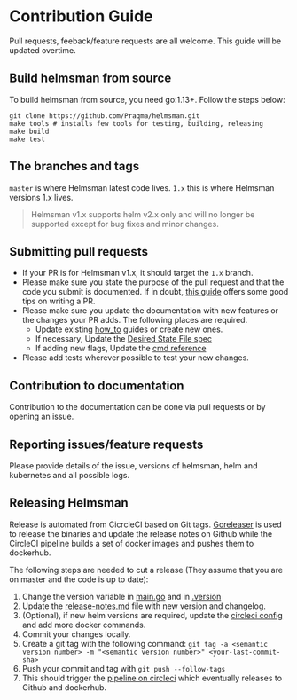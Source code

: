 # Contribution Guide

Pull requests, feeback/feature requests are all welcome. This guide will be updated overtime.

## Build helmsman from source

To build helmsman from source, you need go:1.13+.  Follow the steps below:

```
git clone https://github.com/Praqma/helmsman.git
make tools # installs few tools for testing, building, releasing
make build
make test
```

## The branches and tags

`master` is where Helmsman latest code lives.
`1.x` this is where Helmsman versions 1.x lives.
> Helmsman v1.x supports helm v2.x only and will no longer be supported except for bug fixes and minor changes.

## Submitting pull requests

- If your PR is for Helmsman v1.x, it should target the `1.x` branch.
- Please make sure you state the purpose of the pull request and that the code you submit is documented. If in doubt, [this guide](https://blog.github.com/2015-01-21-how-to-write-the-perfect-pull-request/) offers some good tips on writing a PR.
- Please make sure you update the documentation with new features or the changes your PR adds. The following places are required.
    - Update existing [how_to](docs/how_to/) guides or create new ones.
    - If necessary, Update the [Desired State File spec](docs/desired_state_specification.md)
    - If adding new flags, Update the [cmd reference](docs/cmd_reference.md)
- Please add tests wherever possible to test your new changes.

## Contribution to documentation

Contribution to the documentation can be done via pull requests or by opening an issue.

## Reporting issues/feature requests

Please provide details of the issue, versions of helmsman, helm and kubernetes and all possible logs.

## Releasing Helmsman

Release is automated from CicrcleCI based on Git tags. [Goreleaser](goreleaser.com) is used to release the binaries and update the release notes on Github while the CircleCI pipeline builds a set of docker images and pushes them to dockerhub.

The following steps are needed to cut a release (They assume that you are on master and the code is up to date):
1. Change the version variable in [main.go](internal/app/main.go) and in [.version](.version)
2. Update the [release-notes.md](release-notes.md) file with new version and changelog.
3. (Optional), if new helm versions are required, update the [circleci config](.circleci/config.yml) and add more docker commands.
4. Commit your changes locally.
5. Create a git tag with the following command: `git tag -a <semantic version number> -m "<semantic version number>" <your-last-commit-sha>`
6. Push your commit and tag with `git push --follow-tags`
7. This should trigger the [pipeline on circleci](https://circleci.com/gh/Praqma/workflows/helmsman) which eventually releases to Github and dockerhub.

